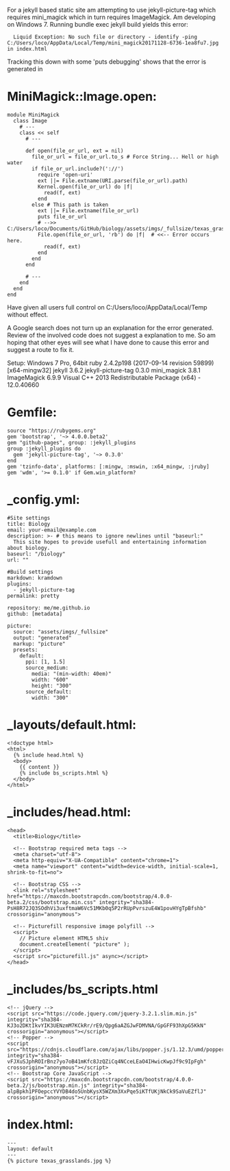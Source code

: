 For a jekyll based static site am attempting to use jekyll-picture-tag which requires mini_magick which in turn requires ImageMagick. Am developing on Windows 7. Running bundle exec jekyll build yields this error:

```
  Liquid Exception: No such file or directory - identify -ping C:/Users/loco/AppData/Local/Temp/mini_magick20171128-6736-1ea8fu7.jpg in index.html
```

Tracking this down with some 'puts debugging' shows that the error is generated in

# MiniMagick::Image.open:
```
module MiniMagick
  class Image
    # ---
    class << self
      # ---

      def open(file_or_url, ext = nil)
        file_or_url = file_or_url.to_s # Force String... Hell or high water
        if file_or_url.include?('://')
          require 'open-uri'
          ext ||= File.extname(URI.parse(file_or_url).path)
          Kernel.open(file_or_url) do |f|
            read(f, ext)
          end
        else # This path is taken
          ext ||= File.extname(file_or_url)
          puts file_or_url
          # -->> C:/Users/loco/Documents/GitHub/biology/assets/imgs/_fullsize/texas_grasslands.jpg
          File.open(file_or_url, 'rb') do |f|  # <<-- Error occurs here.
            read(f, ext)
          end
        end
      end

      # ---
    end
  end
end
```

Have given all users full control on C:/Users/loco/AppData/Local/Temp without effect.

A Google search does not turn up an explanation for the error generated. Review of the involved code does not suggest a explanation to me. So am hoping that other eyes will see what I have done to cause this error and suggest a route to fix it.

Setup:
  Windows 7 Pro, 64bit
  ruby 2.4.2p198 (2017-09-14 revision 59899) [x64-mingw32]
  jekyll 3.6.2
  jekyll-picture-tag 0.3.0
  mini_magick 3.8.1
  ImageMagick 6.9.9
  Visual C++ 2013 Redistributable Package (x64) - 12.0.40660

# Gemfile:
```
source "https://rubygems.org"
gem 'bootstrap', '~> 4.0.0.beta2'
gem "github-pages", group: :jekyll_plugins
group :jekyll_plugins do
  gem 'jekyll-picture-tag', '~> 0.3.0'
end
gem 'tzinfo-data', platforms: [:mingw, :mswin, :x64_mingw, :jruby]
gem 'wdm', '>= 0.1.0' if Gem.win_platform?
```

# _config.yml:
```
#Site settings
title: Biology
email: your-email@example.com
description: >- # this means to ignore newlines until "baseurl:"
  This site hopes to provide usefull and entertaining information about biology.
baseurl: "/biology"
url: ""

#Build settings
markdown: kramdown
plugins:
  - jekyll-picture-tag
permalink: pretty

repository: me/me.github.io
github: [metadata]

picture:
  source: "assets/imgs/_fullsize"
  output: "generated"
  markup: "picture"
  presets:
    default:
      ppi: [1, 1.5]
      source_medium:
        media: "(min-width: 40em)"
        width: "600"
        height: "300"
      source_default:
        width: "300"
```

# _layouts/default.html:
```
<!doctype html>
<html>
  {% include head.html %}
  <body>
    {{ content }}
    {% include bs_scripts.html %}
  </body>
</html>
```

# _includes/head.html:
```
<head>
  <title>Biology</title>

  <!-- Bootstrap required meta tags -->
  <meta charset="utf-8">
  <meta http-equiv="X-UA-Compatible" content="chrome=1">
  <meta name="viewport" content="width=device-width, initial-scale=1, shrink-to-fit=no">

  <!-- Bootstrap CSS -->
  <link rel="stylesheet" href="https://maxcdn.bootstrapcdn.com/bootstrap/4.0.0-beta.2/css/bootstrap.min.css" integrity="sha384-PsH8R72JQ3SOdhVi3uxftmaW6Vc51MKb0q5P2rRUpPvrszuE4W1povHYgTpBfshb" crossorigin="anonymous">

  <!-- Picturefill responsive image polyfill -->
  <script>
    // Picture element HTML5 shiv
    document.createElement( "picture" );
  </script>
  <script src="picturefill.js" async></script>
</head>
```

# _includes/bs_scripts.html
```
<!-- jQuery -->
<script src="https://code.jquery.com/jquery-3.2.1.slim.min.js" integrity="sha384-KJ3o2DKtIkvYIK3UENzmM7KCkRr/rE9/Qpg6aAZGJwFDMVNA/GpGFF93hXpG5KkN" crossorigin="anonymous"></script>
<!-- Popper -->
<script src="https://cdnjs.cloudflare.com/ajax/libs/popper.js/1.12.3/umd/popper.min.js" integrity="sha384-vFJXuSJphROIrBnz7yo7oB41mKfc8JzQZiCq4NCceLEaO4IHwicKwpJf9c9IpFgh" crossorigin="anonymous"></script>
<!-- Bootstrap Core JavaScript -->
<script src="https://maxcdn.bootstrapcdn.com/bootstrap/4.0.0-beta.2/js/bootstrap.min.js" integrity="sha384-alpBpkh1PFOepccYVYDB4do5UnbKysX5WZXm3XxPqe5iKTfUKjNkCk9SaVuEZflJ" crossorigin="anonymous"></script>
```

# index.html:
```
---
layout: default
---
{% picture texas_grasslands.jpg %}
```
